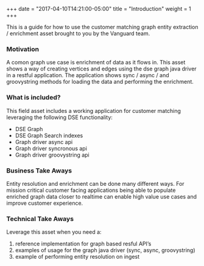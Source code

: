 +++
date = "2017-04-10T14:21:00-05:00"
title = "Introduction"
weight = 1
+++

This is a guide for how to use the customer matching graph entity extraction / enrichment asset brought to you by the Vanguard team.

### Motivation

A comon graph use case is enrichment of data as it flows in. This asset shows a way of creating vertices and edges using the dse graph java driver in a restful application. The application shows sync / async / and groovystring methods for loading the data and performing the enrichment.

### What is included?

This field asset includes a working application for customer matching leveraging the following DSE functionality:

* DSE Graph
* DSE Graph Search indexes
* Graph driver async api
* Graph driver syncronous api
* Graph driver groovystring api

### Business Take Aways

Entity resolution and enrichment can be done many different ways. For mission critical customer facing applications being able to populate enriched graph data closer to realtime can enable high value use cases and improve customer experience.

### Technical Take Aways

Leverage this asset when you need a:

1) reference implementation for graph based resful API’s
2) examples of usage for the graph java driver (sync, async, groovystring)
3) example of performing entity resolution on ingest
